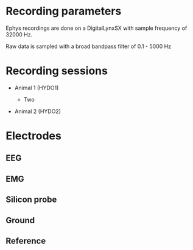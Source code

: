 # Recording parameters
Ephys recordings are done on a DigitalLynxSX with sample frequency of 32000 Hz. 

Raw data is sampled with a broad bandpass filter of 0.1 - 5000 Hz 


# Recording sessions 
- Animal 1 (HYDO1)
	- Two 

- Animal 2 (HYDO2)

# Electrodes
## EEG

## EMG

## Silicon probe 

## Ground 

## Reference 

